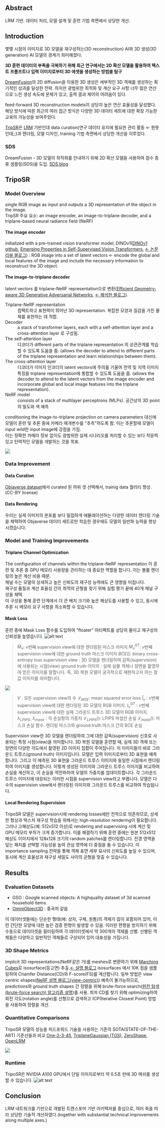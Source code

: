 ## Abstract
LRM 기반. 데이터 처리, 모델 설계 및 훈련 기법 측면에서 상당한 개선.

## Introduction

몇몇 시점의 이미지로 3D 모델을 재구성하는(3D reconstruction) AI와 3D 생성(3D generation) AI 모델의 경계가 희미해졌다.<br>

**3D 훈련 데이터의 부족을 극복하기 위해 최근 연구에서는 2D 확산 모델을 활용하여 텍스트 프롬프트나 입력 이미지로부터 3D 에셋을 생성하는 방법을 탐구**<br>

[DreamFusion](https://arxiv.org/pdf/2209.14988.pdf)의 2D diffusion을 이용한 3D 생성은 세부적인 3D 객체를 생성하는 획기적인 성과를 달성한 전략. 하지만 광범위한 최적화 및 계산 요구 사항 너무 많은 연산으로 느린 생성 속도에 문제가 있고, 출력 결과 제어의 어려움이 있다.<br>

feed-forward 3D reconstruction models이 상당히 높은 연산 효율성을 달성했다. 해당 방식에 따른 최근의 여러 접근 방식은 다양한 3D 데이터 세트에 대한 확장 가능한 교육의 가능성을 보여주었다.<br>

[TripSR](https://arxiv.org/abs/2403.02151)은 [LRM](https://arxiv.org/abs/2311.04400) 기반인데 data curation(연구 데이터 유지에 필요한 관리 활동 &larr; 뭔뜻인데;;)과 렌더링, 모델 디자인, training 기법 측면에서 상당한 개선을 이루었다.

### SDS
DreamFusion - 3D 모델의 최적화를 안내하기 위해 2D 확산 모델을 사용하여 점수 증류 샘플링(SDS)을 도입.
[SDS blog](https://xoft.tistory.com/53)

## TripoSR
### Model Overview
single RGB image as input and outputs a 3D representation of the object in the image. <br>
TripSR 주요 요소: an image encoder, an image-to-triplane decoder, and a triplane-based neural radiance field (NeRF)

#### The image encoder 
initialized with a pre-trained vision transformer model, DINOv1([DINOv1 github](https://github.com/facebookresearch/dino), [Emerging Properties in Self-Supervised Vision Transformers](https://arxiv.org/abs/2104.14294), [&larr; 논문 리뷰 블로그](https://kimjy99.github.io/%EB%85%BC%EB%AC%B8%EB%A6%AC%EB%B7%B0/dino/)) : RGB image into a set of latent vectors &larr; encode
the global and local features of the image and include the necessary information to reconstruct the 3D object.
#### The image-to-triplane decoder
latent vectors 를 triplane-NeRF representation으로 변환([Efficient Geometry-aware 3D Generative Adversarial Networks](https://arxiv.org/abs/2112.07945), [&larr; 해석한 블로그](https://yechan821.tistory.com/19)).
<dl>
    <dt>Triplane-NeRF representation</dt>
    <dd>컴팩트하고 표현력이 뛰어난 3D representation. 복잡한 모양과 질감을 가진 물체를 표현하는 데 적합.</dd>
    <dt>Decoder</dt>
    <dd>a stack of transformer layers, each with a self-attention layer and a cross-attention layer 로 구성됨.</dd>
    <dt>The self-attention layer</dt>
    <dd>
        디코더가 different parts of the triplane representation 의 상관관계를 학습할 수 있도록 도움을 줌.
        (allows the decoder to attend to different parts of the triplane representation and learn relationships between them).
    </dd>
    <dt>The cross-attention layer</dt>
    <dd>
        디코더가 이미지 인코더의 latent vectors에 주의를 기울여 전역 및 지역 이미지 특징을 triplane representation에 통합할 수 있도록 도움을 줌.
        (allows the decoder to attend to the latent vectors from the image encoder and incorporate global and local image features into the triplane representation).
    </dd>
    <dt>NeRF model</dt>
    <dd>consists of a stack of multilayer perceptrons (MLPs). 공간상의 3D point의 밀도와 색 예측</dd>
</dl>
conditioning the image-to-triplane projection on camera parameters 대신에 모델이 훈련 및 추론 중에 카메라 매개변수를 "추측"하도록 함. 이는 추론할때 모델이 input wild한 input image에 강점을 가짐.<br>
이는 정확한 카메라 정보 없이도 광범위한 실제 시나리오를 처리할 수 있는 보다 적응력 있고 탄력적인 모델을 개발하는 것을 목표. <br>

![](./Table1.png)

### Data Improvement
#### Data Curation
[Objaverse dataset](https://objaverse.allenai.org/)에서 curated 된 하위 셋 선택해서, trainig data 퀄리티 향상.(CC-BY license)

#### Data Rendering
우리는 실제 이미지의 분포를 보다 밀접하게 에뮬레이션하는 다양한 데이터 렌더링 기술을 채택하여 Objaverse 데이터 세트로만 학습한 경우에도 모델의 일반화 능력을 향상시켰습니다.

### Model and Training Improvements
#### Triplane Channel Optimization
The configuration of channels within the triplane-NeRF representation 이 훈련 및 추론 중 GPU 메모리 사용량을 관리하는 데 중요한 역할을 합니다. 이는 볼륨 렌더링의 높은 계산 비용 때문.<br>
채널 수는 모델의 상세하고 높은 신뢰도의 재구성 능력에도 큰 영향을 미칩니다.<br>
재구성 품질과 계산 효율성 간의 최적의 균형을 찾기 위해 실험 평가 끝에 40개 채널 구성을 채택.<br>
이 구성을 통해 훈련 단계에서 더 큰 배치 크기와 높은 해상도를 사용할 수 있고, 동시에 추론 시 메모리 요구 사항을 최소화할 수 있습니다.
#### Mask Loss
훈련 중에 Mask Loss 함수를 도입하여 "floater" 아티팩트를 상당히 줄이고 재구성의 신뢰성을 높였습니다.
![alt text](Loss_mask.png)
> $\hat{M}_v$: $v$번째 supervision view에 대한 렌더링된 마스크 이미지
> $M_v^{GT}$: $v$번째 supervision view에 대한 ground truth 마스크 이미지
> $BCE()$: binary cross-entropy loss
> supervision view : 3D 모델을 렌더링하여 감독(supervision)에 사용되는 시점(view)
> ground truth 이미지 : 실제 실물 객체나 장면을 촬영하여 얻은 이미지를 말합니다. 즉, 3D 복원 모델이 궁극적으로 재현하고자 하는 참값 이미지를 의미합니다.

![](Loss_recon.png)
> $V$ : 모든 supervision view의 수
> $\mathcal{L}_{MSE}$: mean squared error loss
> $\hat{I}_v$ : $v$번째 supervision view에 대한 렌더링된 3D 모델의 RGB 이미지.
> $I_v^{GT}$ : $v$번째 supervision view에 대한 실제 그라운드 트루스 3D 모델의 RGB 이미지.
> $\lambda_{LPIPS}$, $\lambda_{mask}$ : 각 손실항의 가중치
> $\mathcal{L}_{LPIPS}()$: LPIPS 퍼셉션 손실
> $\mathcal{L}_{mask}()$: 마스크 손실 함수. 렌더링 마스크와 ground truth 마스크 간의 BCE 손실

Supervision view란 3D 모델을 렌더링하여 그에 대한 감독(supervision) 신호로 사용되는 특정 시점(view)을 의미합니다.
3D 복원 모델을 훈련할 때, 실제 3D 객체 또는 장면의 다양한 각도에서 촬영된 2D 이미지 집합이 주어집니다. 이 이미지들이 바로 그라운드 트루스(ground truth) 이미지입니다.
모델은 입력 이미지로부터 3D 표현을 예측합니다. 그리고 이 예측된 3D 표현을 그라운드 트루스 이미지와 동일한 시점에서 렌더링하여 이미지를 생성합니다.
이렇게 생성된 이미지와 그라운드 트루스 이미지를 비교하여 손실을 계산하고, 이 손실을 역전파하여 모델의 가중치를 업데이트합니다.
각 그라운드 트루스 이미지에 대응되는 이러한 시점을 supervision view라고 부릅니다. 모델은 다수의 supervision view에서 렌더링된 이미지와 그라운드 트루스를 비교하여 학습됩니다.

#### Local Rendering Supervision
TripoSR 모델은 supervision시에 rendering losses에만 전적으로 의존하므로, 상세한 형상과 텍스처 재구성 학습을 위해서는 high-resolution rendering이 필요합니다.
그러나 고해상도(예: 512x512 이상)로 rendering and supervising 시에 계산 및 GPU 메모리 부하가 크게 증가합니다.
이를 해결하기 위해 훈련 중에는 원본 512x512 해상도 이미지에서 128x128 크기의 random patches를 렌더링합니다.
전경 영역을 덮는 패치를 선택할 가능성을 높여 관심 영역에 더 중점을 둘 수 있습니다.
이 importance sampling 전략을 통해 객체 표면 세부 묘사의 신뢰도를 높일 수 있으며, 동시에 계산 효율성과 재구성 세밀도 사이의 균형을 맞출 수 있습니다.

## Results
### Evaluation Datasets
- GSO : Google scanned objects: A highquality dataset of 3d scanned household items.
- [OminiObject3D](https://omniobject3d.github.io/) : 중국꺼 같음

이 데이터셋들에는 단순한 형태(예: 상자, 구체, 원통)의 객체가 많이 포함되어 있어, 이런 간단한 모양에 대한 높은 검증 편향이 발생할 수 있음. 이러한 편향을 방지하기 위해 수동으로 데이터셋을 필터링하여 각 데이터셋에서 약 300개의 객체를 선별. 선별된 객체들은 다양하고 일반적인 객체들로 구성되어 있어 대표성을 가집니다.

### 3D Shape Metrics
implicit 3D representations(NeRF같은 거)를 meshes로 변환하기 위해 [Marching Cubes](https://dl.acm.org/doi/10.1145/37402.37422)로 isosurface(등고면) 추출.[&larr; 설명 블로그](https://xoft.tistory.com/47)
isosurfaces 에서 10K 점을 샘플링하여 Chamfer Distance(CD)와 F-score(FS)를 계산합니다.
일부 방법은 view centric shapes([NeRF 설명 블로그(view-centric)](https://xoft.tistory.com/25)) 예측이 불가능하므로, predictions와 ground truth shapes 간 정렬을 위해 brute-force search([완전 탐색(brute-force search) 알고리즘 설명](https://blog.naver.com/kks227/220769870195))를 사용.
최저 CD를 찾기 위해 optimizing하여 회전 각도(rotation angle)를 선형으로 검색하고 ICP(Iterative Closest Point) 방법을 사용하여 정렬을 개선.

### Quantitative Comparisons
TripoSR 모델의 성능을 피드포워드 기술을 사용하는 기존의 SOTA(STATE-OF-THE-ART) 기준선들과 비교
[One-2-3-45](https://arxiv.org/abs/2306.16928), [TriplaneGaussian (TGS)](https://arxiv.org/abs/2312.09147), [ZeroShape](https://arxiv.org/abs/2312.14198), [OpenLRM](https://github.com/3DTopia/OpenLRM) <br>

![](./Table2_3.png)

### Runtime
TripoSR은 NVIDIA A100 GPU에서 단일 이미지로부터 약 0.5초 만에 3D 메쉬를 생성할 수 있습니다.
![alt text](Comparision_with_SOTA.png)

## Conclusion
LRM 네트워크를 기반으로 개발된 트랜스포머 기반 아키텍처를 중심으로,
여러 축을 따라 상당한 기술적 개선하였다.(together with substantial technical improvements along multiple axes.)
